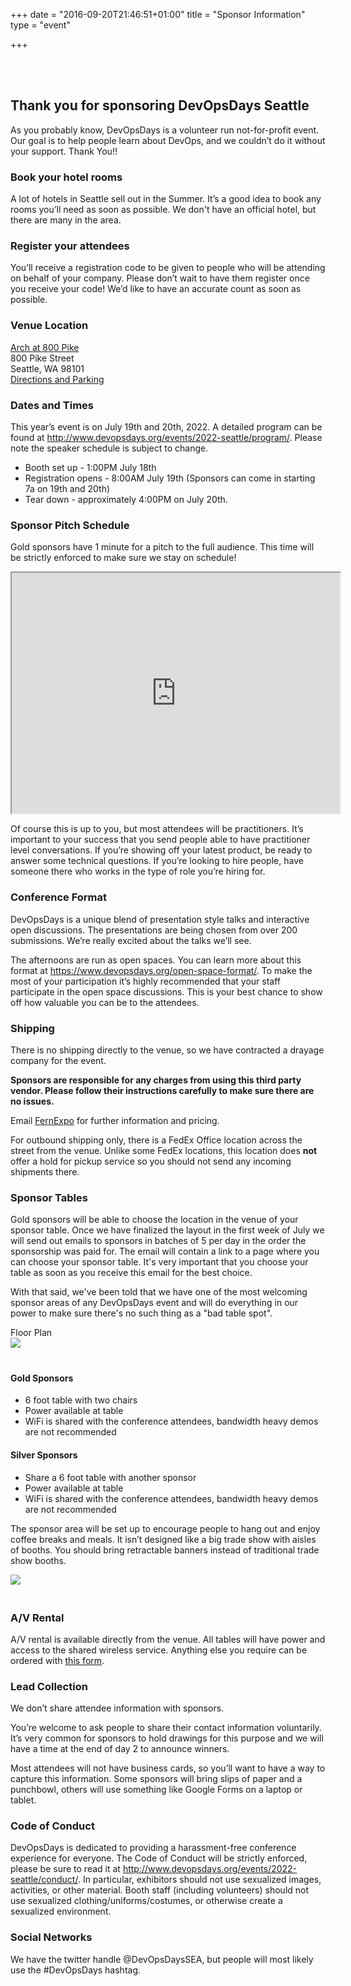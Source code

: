 +++
date = "2016-09-20T21:46:51+01:00"
title = "Sponsor Information"
type = "event"

+++

<br><br>

## Thank you for sponsoring DevOpsDays Seattle

As you probably know, DevOpsDays is a volunteer run not-for-profit event. Our goal is to help people learn about DevOps, and we couldn’t do it without your support. Thank You!!

### Book your hotel rooms

A lot of hotels in Seattle sell out in the Summer. It’s a good idea to book any rooms you’ll need as soon as possible. We don't have an official hotel, but there are many in the area.

### Register your attendees

You’ll receive a registration code to be given to people who will be attending on behalf of your company. Please don’t wait to have them register once you receive your code! We’d like to have an accurate count as soon as possible.

### Venue Location

<a href="https://seattleconventioncenter.com/venues/arch-conference-center">Arch at 800 Pike </a><br>
800 Pike Street<br>
Seattle, WA 98101<br>
<a href="https://seattleconventioncenter.com/parking-garage-information">Directions and Parking</a>

### Dates and Times

This year’s event is on July 19th and 20th, 2022. A detailed program can be found at <http://www.devopsdays.org/events/2022-seattle/program/>. Please note the speaker schedule is subject to change.

* Booth set up - 1:00PM July 18th
* Registration opens - 8:00AM July 19th (Sponsors can come in starting 7a on 19th and 20th)
* Tear down - approximately 4:00PM on July 20th.

### Sponsor Pitch Schedule

Gold sponsors have 1 minute for a pitch to the full audience. This time will be strictly enforced to make
sure we stay on schedule!


<iframe width=525 height=385 src="https://docs.google.com/spreadsheets/d/e/2PACX-1vRjfgjnGgeisCIzN9VbniccFZ8a3PRdfqLnGa2oZSyTHzuIkC-9j4BYDB-U61qjNBcgsSAOrhlI7DRz/pubhtml?widget=true&amp;headers=false"></iframe>


Of course this is up to you, but most attendees will be practitioners. It’s
important to your success that you send people able to have practitioner level
conversations. If you’re showing off your latest product, be ready to answer
some technical questions. If you’re looking to hire people, have someone there
who works in the type of role you’re hiring for.

### Conference Format

DevOpsDays is a unique blend of presentation style talks and interactive open
discussions. The presentations are being chosen from over 200 submissions. We’re
really excited about the talks we’ll see.

The afternoons are run as open spaces. You can learn more about this format
at <https://www.devopsdays.org/open-space-format/>. To make the most of your
participation it’s highly recommended that your staff participate in the open
space discussions. This is your best chance to show off how valuable you can
be to the attendees.

### Shipping

There is no shipping directly to the venue, so we have contracted a drayage company for the event.

**Sponsors are responsible for any charges from using this third party vendor. Please follow their instructions carefully to make sure there are no issues.**

 Email <a href='mailto:sdugger@fernexpo.com?subject=2022 DevOpsDays Seattle'>FernExpo</a> for further information and pricing.

For outbound shipping only, there is a FedEx Office location across the street from the venue. Unlike some FedEx locations, this location does **not** offer a hold for pickup service so you should not send any incoming shipments there.

<!-- ### Loading / Unloading at venue

Sponsors are welcome to come up to the WSCC Loading Dock for loading/unloading purposes.  
The WSCC Loading Dock will be open from 6am-10pm on 4/24 and 4/25. Long term parking is
not allowed in either the alley or at the Loading Dock.

<a href="https://assets.devopsdays.org/events/2018/seattle/WSCC-Loading-Dock-Map.pdf">Map to loading dock</a> -->

### Sponsor Tables

Gold sponsors will be able to choose the location in the venue of your sponsor table. Once we have finalized the layout in the first week of  July we will send out emails to sponsors in batches of 5 per day in the order the sponsorship was paid for. The email will contain a link to a page where you can choose your sponsor table. It's very important that you choose your table as soon as you receive this email for the best choice.

With that said, we've been told that we have one of the most welcoming sponsor areas of any DevOpsDays event and will do everything in our power to make sure there's no such thing as a "bad table spot".

Floor Plan<br>
<a href="/events/2019-seattle/2019-floor-plan.png"><img style="max-width: 500px; padding: 0px 20px 20px 0px" src="/events/2019-seattle/2019-floor-plan.png"></a>

#### Gold Sponsors

* 6 foot table with two chairs
* Power available at table
* WiFi is shared with the conference attendees, bandwidth heavy demos are not
recommended

#### Silver Sponsors

* Share a 6 foot table with another sponsor
* Power available at table
* WiFi is shared with the conference attendees, bandwidth heavy demos are not
recommended

The sponsor area will be set up to encourage people to hang out and enjoy coffee breaks and meals. It isn’t designed like a big trade show with aisles of booths. You should bring retractable banners instead of traditional trade show booths.

<img style="max-width: 500px; padding: 0px 20px 20px 0px" src="/events/2017-seattle/banner_styles.png">

### A/V Rental<a id="av_rental">

A/V rental is available directly from the venue. All tables will have power and access to the shared wireless service. Anything else you require can be ordered with <a href="https://assets.devopsdays.org/events/2022/seattle/Devopsdays_Seattle_2022_072010SE_SCC_Exhibitor_Kit.pdf">this form</a>.

### Lead Collection

We don’t share attendee information with sponsors.

You’re welcome to ask people to share their contact information voluntarily.
It’s very common for sponsors to hold drawings for this purpose and we will have
a time at the end of day 2 to announce winners.

Most attendees will not have business cards, so you’ll want to have a way to
capture this information. Some sponsors will bring slips of paper and a
punchbowl, others will use something like Google Forms on a laptop or tablet.

<!-- <a href="/events/2019-seattle/sponsor-content/drawings">Information for holding a drawing</a> -->

### Code of Conduct

DevOpsDays is dedicated to providing a harassment-free conference experience
for everyone. The Code of Conduct will be strictly enforced, please be sure to
read it at <http://www.devopsdays.org/events/2022-seattle/conduct/>. In particular,
exhibitors should not use sexualized images, activities, or other material.
Booth staff (including volunteers) should not use sexualized clothing/uniforms/costumes,
or otherwise create a sexualized environment.

### Social Networks

We have the twitter handle @DevOpsDaysSEA, but people will most likely use the #DevOpsDays hashtag.
